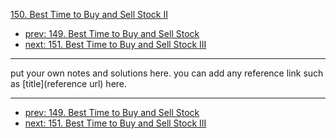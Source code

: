 [150. Best Time to Buy and Sell Stock II](http://www.lintcode.com/problem/best-time-to-buy-and-sell-stock-ii)

- [prev: 149. Best Time to Buy and Sell Stock](149-best-time-to-buy-and-sell-stock.md)
- [next: 151. Best Time to Buy and Sell Stock III](151-best-time-to-buy-and-sell-stock-iii.md)

---

put your own notes and solutions here.
you can add any reference link such as [title](reference url) here.

---

- [prev: 149. Best Time to Buy and Sell Stock](149-best-time-to-buy-and-sell-stock.md)
- [next: 151. Best Time to Buy and Sell Stock III](151-best-time-to-buy-and-sell-stock-iii.md)
